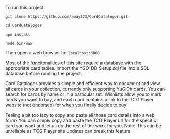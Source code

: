 To run this project:

`git clone https://github.com/amay723/CardCataloger.git`

`cd CardCataloger`

`npm install`

`node bin/www`

Then open a web browser to: `localhost:3000`

Most of the funcitonalities of this site require a database with the appropriate card tables. Import the YGO_DB_Setup.sql file into a SQL database before running the project.

Card Cataloger provides a simple and efficient way to document and view all cards in your collection, currently only supporting YuGiOh cards. You can search for cards by name or in a particular set. Wishlists allow you to mark cards you want to buy, and each card contains a link to the TCG Player website (not endorsed) for when you finally decide to buy!

Feeling a bit too lazy to copy and paste all those card details into a web form? You can simply copy and paste the TCG Player url for the specific card you want and let us do the rest of the work for you. Note: This can be unreliable as TCG Player site updates can break this feature. 
